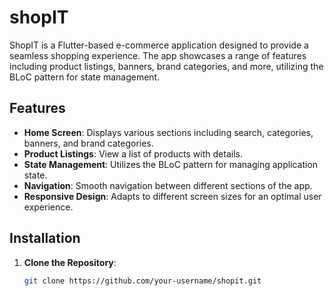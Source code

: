 # shopIT


ShopIT is a Flutter-based e-commerce application designed to provide a seamless shopping experience. The app showcases a range of features including product listings, banners, brand categories, and more, utilizing the BLoC pattern for state management.

## Features

- **Home Screen**: Displays various sections including search, categories, banners, and brand categories.
- **Product Listings**: View a list of products with details.
- **State Management**: Utilizes the BLoC pattern for managing application state.
- **Navigation**: Smooth navigation between different sections of the app.
- **Responsive Design**: Adapts to different screen sizes for an optimal user experience.

## Installation

1. **Clone the Repository**:
   ```bash
   git clone https://github.com/your-username/shopit.git


